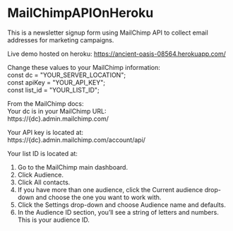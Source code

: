# MailChimpAPIOnHeroku

This is a newsletter signup form using MailChimp API to collect email addresses for marketing campaigns.<br />

Live demo hosted on heroku:
https://ancient-oasis-08564.herokuapp.com/<br />

Change these values to your MailChimp information:<br />
const dc = "YOUR_SERVER_LOCATION";<br />
const apiKey = "YOUR_API_KEY";<br />
const list_id = "YOUR_LIST_ID"; <br />

From the MailChimp docs:<br />
Your dc is in your MailChimp URL:<br />
https://{dc}.admin.mailchimp.com/<br />

Your API key is located at:<br />
https://{dc}.admin.mailchimp.com/account/api/<br />

Your list ID is located at:
1) Go to the MailChimp main dashboard.
2) Click Audience.
3) Click All contacts.
4) If you have more than one audience, click the Current audience drop-down and choose the one you want to work with.
5) Click the Settings drop-down and choose Audience name and defaults.
6) In the Audience ID section, you’ll see a string of letters and numbers. This is your audience ID.
